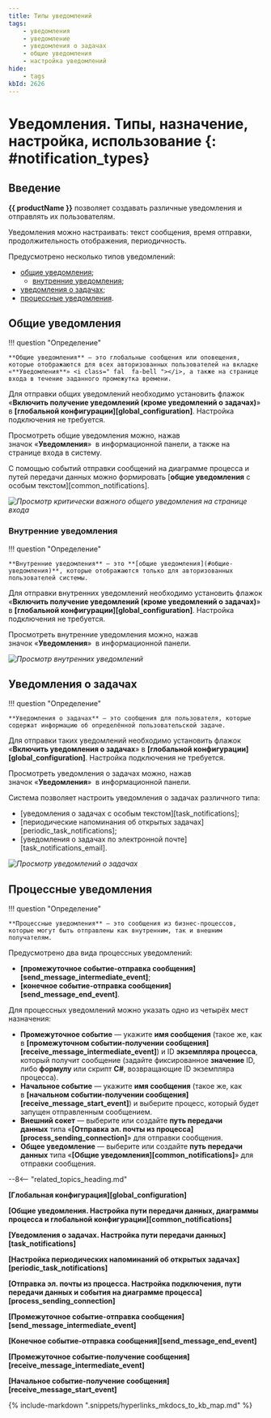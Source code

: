 ```yaml
---
title: Типы уведомлений
tags:
    - уведомления
    - уведомление
    - уведомления о задачах
    - общие уведомления
    - настройка уведомлений
hide:
    - tags
kbId: 2626
---
```


# Уведомления. Типы, назначение, настройка, использование {: #notification_types}

## Введение

**{{ productName }}** позволяет создавать различные уведомления и отправлять их пользователям.

Уведомления можно настраивать: текст сообщения, время отправки, продолжительность отображения, периодичность.

Предусмотрено несколько типов уведомлений:

- [общие уведомления](#общие-уведомления);
    - [внутренние уведомления](#внутренние-уведомления);
- [уведомления о задачах](#уведомления-о-задачах);
- [процессные уведомления](#процессные-уведомления).

## Общие уведомления

!!! question "Определение"

    **Общие уведомления** — это глобальные сообщения или оповещения, которые отображаются для всех авторизованных пользователей на вкладке «**Уведомления**» <i class=" fal  fa-bell ">‌</i>, а также на странице входа в течение заданного промежутка времени.

Для отправки общих уведомлений необходимо установить флажок «**Включить получение уведомлений (кроме уведомлений о задачах)**» в **[глобальной конфигурации][global_configuration]**. Настройка подключения не требуется.

Просмотреть общие уведомления можно, нажав значок «**Уведомления**» <i class=" fal  fa-bell ">‌</i> в информационной панели, а также на странице входа в систему.

С помощью событий отправки сообщений на диаграмме процесса и путей передачи данных можно формировать [**общие уведомления** с особым текстом][common_notifications].

_![Просмотр критически важного общего уведомления на странице входа](common_notifications_entry_page_urgent_message.png)_

### Внутренние уведомления

!!! question "Определение"

    **Внутренние уведомления** — это **[общие уведомления](#общие-уведомления)**, которые отображаются только для авторизованных пользователей системы.

Для отправки внутренних уведомлений необходимо установить флажок «**Включить получение уведомлений (кроме уведомлений о задачах)**» в **[глобальной конфигурации][global_configuration]**. Настройка подключения не требуется.

Просмотреть внутренние уведомления можно, нажав значок «**Уведомления**» <i class=" fal  fa-bell ">‌</i> в информационной панели.

_![Просмотр внутренних уведомлений](common_notifications_board_call.png)_

## Уведомления о задачах

!!! question "Определение"

    **Уведомления о задачах** — это сообщения для пользователя, которые содержат информацию об определённой пользовательской задаче.

Для отправки таких уведомлений необходимо установить флажок «**Включить уведомления о задачах**» в **[глобальной конфигурации][global_configuration]**. Настройка подключения не требуется.

Просмотреть уведомления о задачах можно, нажав значок «**Уведомления**» <i class=" fal  fa-bell ">‌</i> в информационной панели.

Система позволяет настроить уведомления о задачах различного типа:

- [уведомления о задачах с особым текстом][task_notifications];
- [периодические напоминания об открытых задачах][periodic_task_notifications];
- [уведомления о задачах по электронной почте][task_notifications_email].

_![Просмотр уведомлений о задачах](task_notifications_view.png)_

## Процессные уведомления

!!! question "Определение"

    **Процессные уведомления** — это сообщения из бизнес-процессов, которые могут быть отправлены как внутренним, так и внешним получателям.

Предусмотрено два вида процессных уведомлений:

- **[промежуточное событие-отправка сообщения][send_message_intermediate_event]**;
- **[конечное событие-отправка сообщения][send_message_end_event]**.

Для процессных уведомлений можно указать одно из четырёх мест назначения:

- **Промежуточное событие** — укажите **имя сообщения** (такое же, как в **[промежуточном событии-получении сообщения][receive_message_intermediate_event]**) и ID **экземпляра процесса**, который получит сообщение (задайте фиксированное **значение** ID, либо **формулу** или скрипт **C#**, возвращающие ID экземпляра процесса).
- **Начальное событие** — укажите **имя сообщения** (такое же, как в **[начальном событии-получении сообщения][receive_message_start_event]**) и выберите процесс, который будет запущен отправленным сообщением.
- **Внешний сокет** — выберите или создайте **путь передачи данных** типа «**[Отправка эл. почты из процесса][process_sending_connection]**» для отправки сообщения.
- **Общее уведомление** — выберите или создайте **путь передачи данных** типа «**[Общие уведомления][common_notifications]**» для отправки сообщения.

--8<-- "related_topics_heading.md"

**[Глобальная конфигурация][global_configuration]**

**[Общие уведомления. Настройка пути передачи данных, диаграммы процесса и глобальной конфигурации][common_notifications]**

**[Уведомления о задачах. Настройка пути передачи данных][task_notifications]**

**[Настройка периодических напоминаний об открытых задачах][periodic_task_notifications]**

**[Отправка эл. почты из процесса. Настройка подключения, пути передачи данных и события на диаграмме процесса][process_sending_connection]**

**[Промежуточное событие-отправка сообщения][send_message_intermediate_event]**

**[Конечное событие-отправка сообщения][send_message_end_event]**

**[Промежуточное событие-получение сообщения][receive_message_intermediate_event]**

**[Начальное событие-получение сообщения][receive_message_start_event]**

{%
include-markdown ".snippets/hyperlinks_mkdocs_to_kb_map.md"
%}
